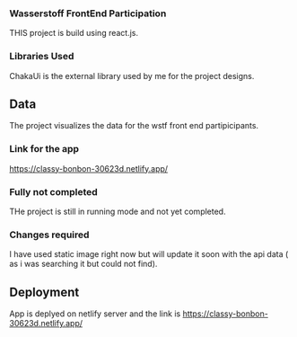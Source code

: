 ### Wasserstoff FrontEnd Participation


THIS project is build using react.js.


### Libraries Used

ChakaUi is the external library used by me for the project designs.

## Data

The project visualizes the data for the wstf front end partipicipants.

### Link for the app

https://classy-bonbon-30623d.netlify.app/

### Fully not completed

THe project is still in running mode and not yet completed.

### Changes required

I have used static image right now but will update it soon with the api data ( as i was searching it but could not find).

## Deployment

App is deplyed on netlify server and the link is 
https://classy-bonbon-30623d.netlify.app/

